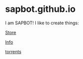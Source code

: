 # sapbot.github.io
I am SAPBOT!
I like to create things:

[Store](https://sapbot.github.io/Store/)

[Info](sapbot.github.io\info)

[torrents](sapbot.github.io\torrents)
